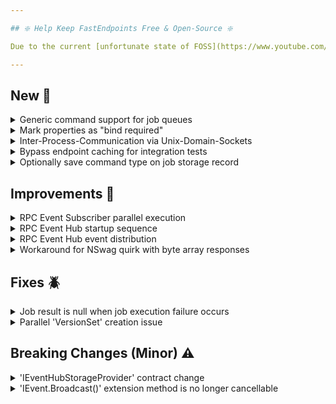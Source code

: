 ```yaml
---

## ❇️ Help Keep FastEndpoints Free & Open-Source ❇️

Due to the current [unfortunate state of FOSS](https://www.youtube.com/watch?v=H96Va36xbvo), please consider [becoming a sponsor](https://opencollective.com/fast-endpoints) and help us beat the odds to keep the project alive and free for everyone.

---
```


<!-- <details><summary>title text</summary></details> -->

## New 🎉

<details><summary>Generic command support for job queues</summary>

Closed generic commands can now be registered like so:

```cs
app.Services.RegisterGenericCommand<QueueCommand<OrderCreatedEvent>, QueueCommandHandler<OrderCreatedEvent>>();
```

and then be queued as jobs like so:

```cs
await new QueueEventCommand<OrderCreatedEvent>()
{ 
  ...
}.QueueJobAsync();
```

Note: Open generic commands are not supported for job queueing.

</details>

<details><summary>Mark properties as "bind required"</summary>

You can now make the request binder automatically add a validation failure when binding from route params, query params, and form fields by decorating the dto properties if the binding source doesn't provide a value:

```cs
sealed class MyRequest
{
    [QueryParam(IsRequired = true)]
    public bool Correct { get; set; }

    [RouteParam(IsRequired = true)]
    public int Count { get; set; }

    [FormField(IsRequired = true)]
    public Guid Id { get; set; }
}
```

</details>

<details><summary>Inter-Process-Communication via Unix-Domain-Sockets</summary>

The [FastEndpoints.Messaging.Remote](https://fast-endpoints.com/docs/remote-procedure-calls) library can now do inter-process-communication via unix sockets when everything is running on the same machine easily by doing the following:

```cs
//server setup
bld.WebHost.ConfigureKestrel(k => k.ListenInterProcess("ORDERS_MICRO_SERVICE"));

//client setup
app.MapRemote("ORDERS_MICRO_SERVICE", c => c.Register<CreateOrderCommand>());
```

When a service is lifted out to a remote machine, all that needs to be done is to update the connection settings like so:

```cs
//server
bld.WebHost.ConfigureKestrel(k => k.ListenAnyIP(80, o => o.Protocols = HttpProtocols.Http2);

//client
app.MapRemote("http://orders.my-app.com", c => c.Register<CreateOrderCommand>());
```

</details>

<details><summary>Bypass endpoint caching for integration tests</summary>

You can now easily test endpoints that have caching enabled, by using a client configured to automatically bypass caching like so:

```cs
var antiCacheClient = App.CreateClient(new() { BypassCaching = true });
```

</details>

<details><summary>Optionally save command type on job storage record</summary>

A new optional/addon interface `IHasCommandType` has been introduced if you need to persist the full type name of the command that is associated with the job storage record. Simply implement the new interface on your job storage record and the system will automatically populate the property value before being persisted.

</details>

## Improvements 🚀

<details><summary>RPC Event Subscriber parallel execution</summary>

Event subscribers used to execute the event handlers in sequence when a batch of event storage records were fetched from the storage provider.
The handlers will now be executed in parallel just like how parallel execution happens in job queues.

</details>

<details><summary>RPC Event Hub startup sequence</summary>

The rpc event hub was using a thread sleep pattern during startup to restore subscriber IDs via the storage provider, resulting in a sequential initialization.
It has been refactored to use an IHostedService together with retry logic for a proper async and parallel initialization, resulting in decreased startup time.

</details>

<details><summary>RPC Event Hub event distribution</summary>

Previously if a hub was not registered before events were broadcasted, or if event serialization fails due to user error, those exceptions would have been swallowed in some cases.
The internals of the hub has been refactored to surface those exceptions when appropriate.

</details>

<details><summary>Workaround for NSwag quirk with byte array responses</summary>

NSwag has a quirk that it will render an incorrect schema if the user does something like the following:

```cs
b => b.Produces<byte[]>(200, "image/png");
```

In order to get the correct schema generated, we've had to do the following:

```cs
b => b.Produces<IFormFile>(200, "image/png");
```

You now have the ability to do either of the above, and it will generate the correct schema.

</details>

## Fixes 🪲

<details><summary>Job result is null when job execution failure occurs</summary>

The result property of job records that was passed into the `OnHandlerExecutionFailureAsync()` method of the storage provider was `null` due to an oversight, which has been corrected.

</details>

<details><summary>Parallel 'VersionSet' creation issue</summary>

If `VersionSet`s are created by multiple SUTs at the same time when doing integration testing, a non-concurrent dictionary modification exception was being thrown.
The internal dictionary used to keep track of the version sets has been changed to a concurrent dictionary which solves the issue.

</details>

## Breaking Changes (Minor) ⚠️

<details><summary>'IEventHubStorageProvider' contract change</summary>

In order to improve database write performance, the `IEventHubStorageProvider.StoreEventAsync(TStorageRecord r, CancellationToken ct)` method signature has been changed to the following:

```cs
ValueTask StoreEventsAsync(IEnumerable<TStorageRecord> r, CancellationToken ct);
```

Previously, records were persisted one at a time. Now, the records are supplied in batches allowing you to take advantage of batched inserts and/or transactions improving database write performance.

NOTE: You should make sure either none or all of the supplied records are persisted to disk in order to avoid duplicate events being published due to the built-in retry mechanism.

</details>

<details><summary>'IEvent.Broadcast()' extension method is no longer cancellable</summary>

The `BroadCast()` method is now a fire-n-forget method and no longer accepts a `CancellationToken`, which simplifies event publication. 

</details>